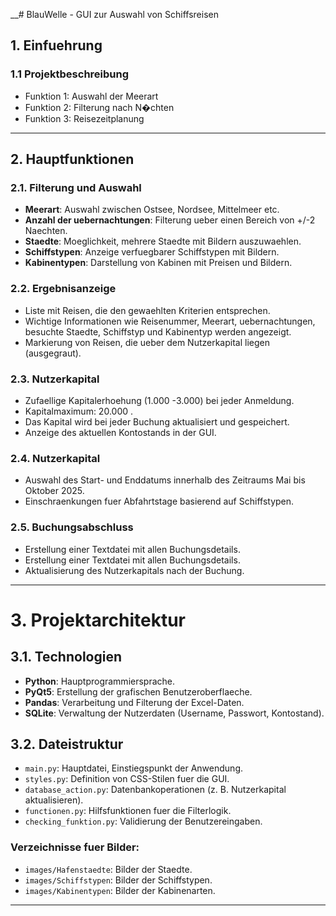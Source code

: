 __# BlauWelle - GUI zur Auswahl von Schiffsreisen
## 1. Einfuehrung
### 1.1 Projektbeschreibung

- Funktion 1: Auswahl der Meerart
- Funktion 2: Filterung nach N�chten
- Funktion 3: Reisezeitplanung

---

## 2. Hauptfunktionen

### 2.1. Filterung und Auswahl
- **Meerart**: Auswahl zwischen Ostsee, Nordsee, Mittelmeer etc.
- **Anzahl der uebernachtungen**: Filterung ueber einen Bereich von +/-2 Naechten.
- **Staedte**: Moeglichkeit, mehrere Staedte mit Bildern auszuwaehlen.
- **Schiffstypen**: Anzeige verfuegbarer Schiffstypen mit Bildern.
- **Kabinentypen**: Darstellung von Kabinen mit Preisen und Bildern.

### 2.2. Ergebnisanzeige
- Liste mit Reisen, die den gewaehlten Kriterien entsprechen.
- Wichtige Informationen wie Reisenummer, Meerart, uebernachtungen, besuchte Staedte, Schiffstyp und Kabinentyp werden angezeigt.
- Markierung von Reisen, die ueber dem Nutzerkapital liegen (ausgegraut).

### 2.3. Nutzerkapital
- Zufaellige Kapitalerhoehung (1.000 -3.000) bei jeder Anmeldung.
- Kapitalmaximum: 20.000 .
- Das Kapital wird bei jeder Buchung aktualisiert und gespeichert.
- Anzeige des aktuellen Kontostands in der GUI.

### 2.4. Nutzerkapital
- Auswahl des Start- und Enddatums innerhalb des Zeitraums Mai bis Oktober 2025.
- Einschraenkungen fuer Abfahrtstage basierend auf Schiffstypen.

### 2.5. Buchungsabschluss
- Erstellung einer Textdatei mit allen Buchungsdetails.
- Erstellung einer Textdatei mit allen Buchungsdetails.
- Aktualisierung des Nutzerkapitals nach der Buchung.


---

# 3. Projektarchitektur

## 3.1. Technologien
- **Python**: Hauptprogrammiersprache.
- **PyQt5**: Erstellung der grafischen Benutzeroberflaeche.
- **Pandas**: Verarbeitung und Filterung der Excel-Daten.
- **SQLite**: Verwaltung der Nutzerdaten (Username, Passwort, Kontostand).

## 3.2. Dateistruktur
- `main.py`: Hauptdatei, Einstiegspunkt der Anwendung.
- `styles.py`: Definition von CSS-Stilen fuer die GUI.
- `database_action.py`: Datenbankoperationen (z. B. Nutzerkapital aktualisieren).
- `functionen.py`: Hilfsfunktionen fuer die Filterlogik.
- `checking_funktion.py`: Validierung der Benutzereingaben.

### Verzeichnisse fuer Bilder:
- `images/Hafenstaedte`: Bilder der Staedte.
- `images/Schiffstypen`: Bilder der Schiffstypen.
- `images/Kabinentypen`: Bilder der Kabinenarten.

---





